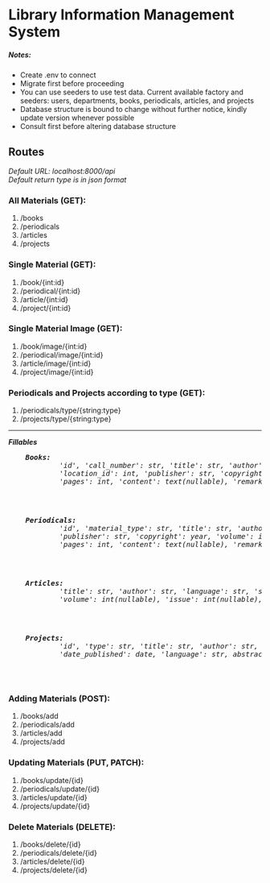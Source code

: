 <h1>Library Information Management System</h1>

<h5>Notes: </h5>
<ul>
    <li>Create .env to connect</li>
    <li>Migrate first before proceeding</li>
    <li>You can use seeders to use test data. Current available factory and seeders: users, departments, books, periodicals, articles, and projects</li>
    <li>Database structure is bound to change without further notice, kindly update version whenever possible</li>
    <li>Consult first before altering database structure</li>
</ul>
<h2>Routes</h2>
<em>Default URL: localhost:8000/api</em><br>
<em>Default return type is in json format</em>
<h3>All Materials (GET): </h3>
<ol>
    <li>/books</li>
    <li>/periodicals</li>
    <li>/articles</li>
    <li>/projects</li>
</ol>

<h3>Single Material (GET): </h3>
<ol>    
    <li>/book/{int:id}</li>
    <li>/periodical/{int:id}</li>
    <li>/article/{int:id}</li>
    <li>/project/{int:id}</li>
</ol>

<h3>Single Material Image (GET): </h3>
<ol>    
    <li>/book/image/{int:id}</li>
    <li>/periodical/image/{int:id}</li>
    <li>/article/image/{int:id}</li>
    <li>/project/image/{int:id}</li>
</ol>

<h3>Periodicals and Projects according to type (GET): </h3>
<ol>
    <li>/periodicals/type/{string:type}</li>
    <li>/projects/type/{string:type}</li>
</ol>

<hr>
<em><strong>Fillables</strong></em>
<pre>
    <em><b>Books:</b>
            'id', 'call_number': str, 'title': str, 'author': str, 'image_location': str, 'language': str,
            'location_id': int, 'publisher': str, 'copyright': year, 'volume': int(nullable), 'edition': str(nullable), 
            'pages': int, 'content': text(nullable), 'remarks': text(nullable), 'date_published': date
    </em>
</pre><br>

<pre>
    <em><b>Periodicals:</b>
            'id', 'material_type': str, 'title': str, 'author': str, 'image_location': str, 'language': str,
            'publisher': str, 'copyright': year, 'volume': int(nullable), 'issue': int(nullable), 
            'pages': int, 'content': text(nullable), 'remarks': text(nullable), 'date_published': date            
    </em>
</pre><br>

<pre>
    <em><b>Articles:</b>
            'title': str, 'author': str, 'language': str, 'subject': str, 'date_published': date,
            'volume': int(nullable), 'issue': int(nullable), 'page': int, 'abstract': str, 'remarks': str(nullable)
    </em>
</pre><br>

<pre>
    <em><b>Projects:</b>
            'id', 'type': str, 'title': str, 'author': str, 'course_id': int(FK), 'image_location': str, 
            'date_published': date, 'language': str, abstract': str
    </em>
</pre><br>

<h3>Adding Materials (POST): </h3>
<ol>    
    <li>/books/add</li>
    <li>/periodicals/add</li>
    <li>/articles/add</li>
    <li>/projects/add</li>
</ol>

<h3>Updating Materials (PUT, PATCH): </h3>
<ol>    
    <li>/books/update/{id}</li>
    <li>/periodicals/update/{id}</li>
    <li>/articles/update/{id}</li>
    <li>/projects/update/{id}</li>
</ol>

<h3>Delete Materials (DELETE): </h3>
<ol>    
    <li>/books/delete/{id}</li>
    <li>/periodicals/delete/{id}</li>
    <li>/articles/delete/{id}</li>
    <li>/projects/delete/{id}</li>
</ol>
